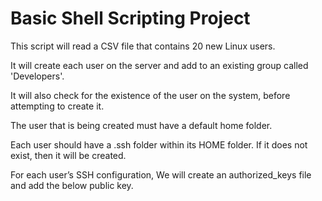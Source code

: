 # Basic Shell Scripting Project

This script will read a CSV file that contains 20 new Linux users.

It will create each user on the server and add to an existing group called 'Developers'.

It will also check for the existence of the user on the system, before attempting to create it. 

The user that is being created must have a default home folder.

Each user should have a .ssh folder within its HOME folder. If it does not exist, then it will be created.

For each user’s SSH configuration, We will create an authorized_keys file and add the below public key.
